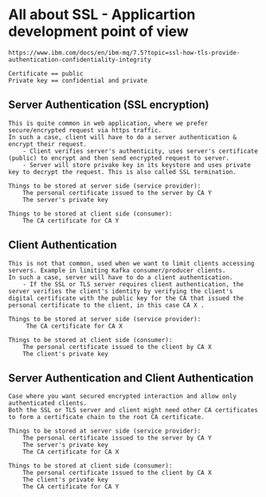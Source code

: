 # All about SSL - Applicartion development point of view

    https://www.ibm.com/docs/en/ibm-mq/7.5?topic=ssl-how-tls-provide-authentication-confidentiality-integrity

    Certificate == public
    Private key == confidential and private


## Server Authentication (SSL encryption)

    This is quite common in web application, where we prefer secure/encrypted request via https traffic.
    In such a case, client will have to do a server authentication & encrypt their request.      
        - Client verifies server's authenticity, uses server's certificate (public) to encrypt and then send encrypted request to server.
        - Server will store privake key in its keystore and uses private key to decrypt the request. This is also called SSL termination.

    Things to be stored at server side (service provider):
        The personal certificate issued to the server by CA Y
        The server's private key        

    Things to be stored at client side (consumer):
        The CA certificate for CA Y


## Client Authentication 

    This is not that common, used when we want to limit clients accessing servers. Example in limiting Kafka consumer/producer clients.
    In such a case, server will have to do a client authentication.
        - If the SSL or TLS server requires client authentication, the server verifies the client's identity by verifying the client's digital certificate with the public key for the CA that issued the personal certificate to the client, in this case CA X .

    Things to be stored at server side (service provider):
         The CA certificate for CA X     

    Things to be stored at client side (consumer):
        The personal certificate issued to the client by CA X
        The client's private key  


## Server Authentication and Client Authentication 

    Case where you want secured encrypted interaction and allow only authenticated clients.
    Both the SSL or TLS server and client might need other CA certificates to form a certificate chain to the root CA certificate.

    Things to be stored at server side (service provider):
        The personal certificate issued to the server by CA Y
        The server's private key
        The CA certificate for CA X 

    Things to be stored at client side (consumer):
        The personal certificate issued to the client by CA X
        The client's private key
        The CA certificate for CA Y